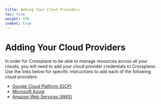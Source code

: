 ```yaml
---
title: Adding Your Cloud Providers
toc: true
weight: 330
indent: true
---
```

# Adding Your Cloud Providers

In order for Crossplane to be able to manage resources across all your clouds, you will need to add your cloud provider credentials to Crossplane.
Use the links below for specific instructions to add each of the following cloud providers:

* [Google Cloud Platform (GCP)](cloud-providers/gcp/gcp-provider.md)
* [Microsoft Azure](cloud-providers/azure/azure-provider.md)
* [Amazon Web Services (AWS)](cloud-providers/aws/aws-provider.md)
